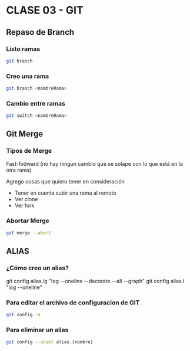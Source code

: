 # CLASE 03 - GIT

## Repaso de Branch

### Listo ramas

```sh
git branch
```

### Creo una rama

```sh
git branch <nombreRama>
```

### Cambio entre ramas

```sh
git switch <nombreRama>
```

## Git Merge

### Tipos de Merge

Fast-fodward (no hay ningun cambio que se solape con lo que está en la otra rama)

Agrego cosas que quiero tener en consideración

- Tener en cuenta subir una rama al remoto
- Ver clone
- Ver fork

### Abortar Merge

```sh
git merge --abort
```

## ALIAS

### ¿Cómo creo un alias?

git config alias.lg "log --oneline --decorate --all --graph"
git config alias.l "log --oneline"

### Para editar el archivo de configuracion de GIT

```sh
git config -e
```

### Para eliminar un alias

```sh
git config --unset alias.(nombre)
```

